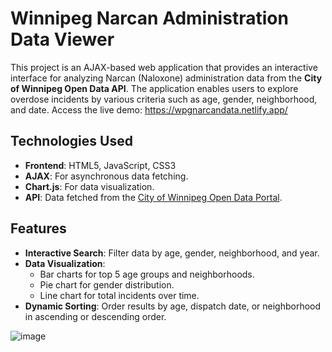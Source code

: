 # Winnipeg Narcan Administration Data Viewer

This project is an AJAX-based web application that provides an interactive interface for analyzing Narcan (Naloxone) administration data from the **City of Winnipeg Open Data API**. The application enables users to explore overdose incidents by various criteria such as age, gender, neighborhood, and date.
Access the live demo: https://wpgnarcandata.netlify.app/
## Technologies Used
- **Frontend**: HTML5, JavaScript, CSS3
- **AJAX**: For asynchronous data fetching.
- **Chart.js**: For data visualization.
- **API**: Data fetched from the [City of Winnipeg Open Data Portal](https://data.winnipeg.ca/Fire-and-Paramedic-Service/Narcan-Administrations/qd6b-q49i).
  
## Features
- **Interactive Search**: Filter data by age, gender, neighborhood, and year.
- **Data Visualization**:
  - Bar charts for top 5 age groups and neighborhoods.
  - Pie chart for gender distribution.
  - Line chart for total incidents over time.
- **Dynamic Sorting**: Order results by age, dispatch date, or neighborhood in ascending or descending order.

![image](https://github.com/user-attachments/assets/c0ecd17d-6d81-4ebe-8631-fca4058eda14)




